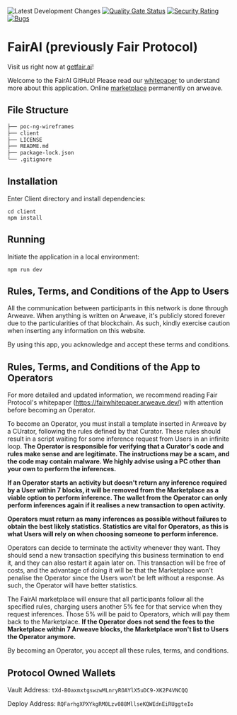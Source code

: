 ![Latest Development Changes](https://github.com/FAIR-Protocol/decentralized-inference/actions/workflows/development.yml/badge.svg?event=push)
[![Quality Gate Status](https://sonarcloud.io/api/project_badges/measure?project=FAIR-Protocol_decentralised-inference&metric=alert_status)](https://sonarcloud.io/summary/new_code?id=FAIR-Protocol_decentralised-inference)
[![Security Rating](https://sonarcloud.io/api/project_badges/measure?project=FAIR-Protocol_decentralised-inference&metric=security_rating)](https://sonarcloud.io/summary/new_code?id=FAIR-Protocol_decentralised-inference)
[![Bugs](https://sonarcloud.io/api/project_badges/measure?project=FAIR-Protocol_decentralised-inference&metric=bugs)](https://sonarcloud.io/summary/new_code?id=FAIR-Protocol_decentralised-inference)

# FairAI (previously Fair Protocol)

Visit us right now at [getfair.ai](https://getfair.ai)!

Welcome to the FairAI GitHub! Please read our [whitepaper](./documents/whitepaper.md) to understand more about this application.
Online [marketplace](https://fair.g8way.io/) permanently on arweave.

## File Structure
```bash
├── poc-ng-wireframes
├── client
├── LICENSE
├── README.md
├── package-lock.json 
└── .gitignore
```

## Installation
Enter Client directory and install dependencies:
```
cd client
npm install
```

## Running
Initiate the application in a local environment:
```
npm run dev
```

## Rules, Terms, and Conditions of the App to Users

All the communication between participants in this network is done through Arweave. When anything is written on Arweave, it's publicly stored forever due to the particularities of that blockchain. As such, kindly exercise caution when inserting any information on this website.

By using this app, you acknowledge and accept these terms and conditions.

## Rules, Terms, and Conditions of the App to Operators

For more detailed and updated information, we recommend reading Fair Protocol's whitepaper (https://fairwhitepaper.arweave.dev/) with attention before becoming an Operator.

To become an Operator, you must install a template inserted in Arweave by a CUrator, following the rules defined by that Curator. These rules should result in a script waiting for some inference request from Users in an infinite loop. **The Operator is responsible for verifying that a Curator's code and rules make sense and are legitimate. The instructions may be a scam, and the code may contain malware. We highly advise using a PC other than your own to perform the inferences.**

**If an Operator starts an activity but doesn't return any inference required by a User within 7 blocks, it will be removed from the Marketplace as a viable option to perform inference. The wallet from the Operator can only perform inferences again if it realises a new transaction to open activity.**

**Operators must return as many inferences as possible without failures to obtain the best likely statistics. Statistics are vital for Operators, as this is what Users will rely on when choosing someone to perform inference.**

Operators can decide to terminate the activity whenever they want. They should send a new transaction specifying this business termination to end it, and they can also restart it again later on. This transaction will be free of costs, and the advantage of doing it will be that the Marketplace won't penalise the Operator since the Users won't be left without a response. As such, the Operator will have better statistics.

The FairAI marketplace will ensure that all participants follow all the specified rules, charging users another 5% fee for that service when they request inferences. Those 5% will be paid to Operators, which will pay them back to the Marketplace. **If the Operator does not send the fees to the Marketplace within 7 Arweave blocks, the Marketplace won't list to Users the Operator anymore.**

By becoming an Operator, you accept all these rules, terms, and conditions.

## Protocol Owned Wallets
Vault Address: `tXd-BOaxmxtgswzwMLnryROAYlX5uDC9-XK2P4VNCQQ`

Deploy Address: `RQFarhgXPXYkgRM0Lzv088MllseKQWEdnEiRUggteIo`
